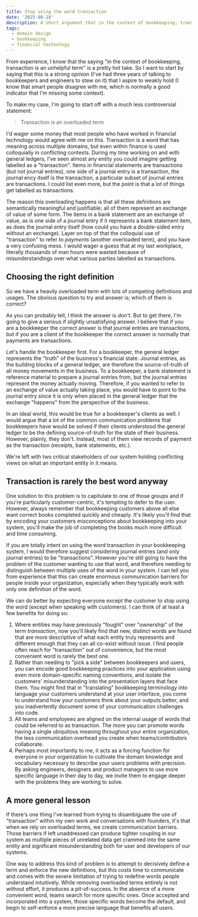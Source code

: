 ```yaml
---
title: Stop using the word transaction
date: '2025-08-18'
description: A short argument that in the context of bookkeeping, transaction is an unhelpful term.
tags:
  - domain design
  - bookkeeping
  - financial technology
---
```


From experience, I know that the saying "in the context of bookkeeping, transaction is an unhelpful term" is a pretty hot take. So I want to start by saying that this is a strong opinion (I've had three years of talking to bookkeepers and engineers to stew on it) that I aspire to weakly hold (I know that smart people disagree with me, which is normally a good indicator that I'm missing some context).

To make my case, I'm going to start off with a much less controversial statement:

> Transaction is an overloaded term

I'd wager some money that most people who have worked in financial technology would agree with me on this. Transaction is a word that has meaning across multiple domains, but even within finance is used colloquially in conflicting contexts. During my time working on and with general ledgers, I've seen almost any entity you could imagine getting labelled as a "transaction". Items in financial statements are transactions (but not journal entries), one side of a journal entry is a transaction, the journal ency itself is the transaction, a particular subset of journal entries are transactions. I could list even more, but the point is that a lot of things get labelled as transactions.

The reason this overloading happens is that all these definitions are semantically meaningful and justifiable; all of them represent an exchange of value of some form. The items in a bank statement are an exchange of value, as is one side of a journal entry if it represents a bank statement item, as does the journal entry itself (how could you have a double-sided entry without an exchange). Layer on top of that the colloquial use of "transaction" to refer to _payments_ (another overloaded term), and you have a very confusing mess. I would wager a guess that at my last workplace, literally thousands of man hours were wasted because of misunderstandings over what various parties labelled as transactions.

## Choosing the right definition

So we have a heavily overloaded term with lots of competing definitions and usages. The obvious question to try and answer is; which of them is correct?

As you can probably tell, I think the answer is _don't_. But to get there, I'm going to give a serious if slightly unsatisfying answer. I believe that if you are a bookkeeper the correct answer is that journal entries are transactions, but if you are a client of the bookkeeper the correct answer is normally that payments are transactions.

Let's handle the bookkeeper first. For a bookkeeper, the general ledger represents the "truth" of the business's financial state. Journal entries, as the building blocks of a general ledger, are therefore the source-of-truth of all money movements in the business. To a bookkeeper, a bank statement is reference material to prepare a journal entries from, but the journal entries represent the money actually moving. Therefore, if you wanted to refer to an exchange of value actually taking place, you would have to point to the journal entry since it is only when placed in the general ledger that the exchange "happens" from the perspective of the business.

In an ideal world, this would be true for a bookkeeper's clients as well. I would argue that a lot of the common communication problems that bookkeepers have would be solved if their clients understood the general ledger to be the defining source-of-truth for the state of their business. However, plainly, they don't. Instead, most of them view records of payment as the transaction (receipts, bank statements, etc.).

We're left with two critical stakeholders of our system holding conflicting views on what an important entity in it means.

## Transaction is rarely the best word anyway

One solution to this problem is to capitulate to one of those groups and if you're particularly customer-centric, it's tempting to defer to the user. However, always remember that bookkeeping customers above all else want correct books completed quickly and cheaply. It's likely you'll find that by encoding your customers misconceptions about bookkeeping into your system, you'll make the job of completing the books much more difficult and time consuming.

If you are totally intent on using the word transaction in your bookkeeping system, I would therefore suggest considering journal entries (and only journal entries) to be "transactions". However you're still going to have the problem of the customer wanting to use that word, and therefore needing to distinguish between multiple uses of the word in your system. I can tell you from experience that this can create enormous communication barriers for people inside your organization, especially when they typically work with only one definition of the word.

We can do better by expecting everyone except the customer to stop using the word (except when speaking with customers). I can think of at least a few benefits for doing so:

1. Where entities may have previously "fought" over "ownership" of the term _transaction_, now you'll likely find that new, distinct words are found that are more descriptive of what each entity truly represents and different enough that they can all co-exist without issue. I find people often reach for "transaction" out of convenience, but the most convenient word is rarely the best one.
2. Rather than needing to "pick a side" between bookkeepers and users, you can encode good bookkeeping practices into your application using even more domain-specific naming conventions, and isolate the customers' misunderstanding into the presentation layers that face them. You might find that in "translating" bookkeeping terminology into language your customers understand at your user interface, you come to understand how your customers think about your outputs better, and you inadvertently document some of your communication challenges into code.
3. All teams and employees are aligned on the internal usage of words that could be referred to as transaction. The more you can promote words having a single ubiquitous meaning throughout your entire organization, the less communication overhead you create when teams/contributors collaborate.
4. Perhaps most importantly to me, it acts as a forcing function for everyone in your organization to cultivate the domain knowledge and vocabulary necessary to describe your users problems with precision. By asking engineers, designers and product managers to use more specific language in their day to day, we invite them to engage deeper with the problems they are working to solve.

## A more general lesson

If there's one thing I've learned from trying to disambiguate the use of "transaction" within my own work and conversations with founders, it's that when we rely on overloaded terms, we create communication barriers. Those barriers if left unaddressed can produce tighter coupling in our system as multiple pieces of unrelated data get crammed into the same entity and significant misunderstanding both for user and developers of our systems.

One way to address this kind of problem is to attempt to decisively define a term and enforce the new definitions, but this costs time to communicate and comes with the severe limitation of trying to redefine words people understand intuitively. While removing overloaded terms entirely is not without effort, it produces a pit-of-success. In the absence of a more convenient word, teams search for more specific ones. Once accepted and incorporated into a system, those specific words become the default, and begin to self-enforce a more precise language that benefits all users.
